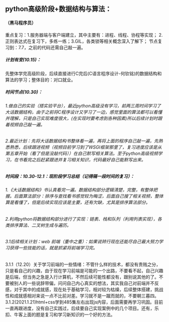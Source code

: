 ## python高级阶段+数据结构与算法：
#### （黑马程序员）
重点复习：1.服务器端与客户端建立，其中主要有：进程、线程、协程等实现； 2.正则表达式在复习下，多练一练；3.GIL，各类锁等相关概念深入了解下；
节点复习到：7.7，之前的代码还需自己敲一遍。
##### 计划有变(10.15)：
先整体学完高级阶段，后续直接进行C完后(C语言程序设计-何钦铭)的数据结构和算法的学习；整体目的：对口就业。
##### 时间节点(10.30)：
###### 1.做自己的实验（搭实验平台），最近python高级没有学习，前两三周时间学习了大话数据结构，由于之前将C程序设计又学习了一边，感觉里面的算法都可以看懂并理解，只是自己实现难度很大，(在实现时要考虑到各种因素)所以后续计划时跟着视频自己敲一遍。
###### 2.最近计划：先将大话数据结构书整体看一遍，再将上面的程序自己敲一遍，先熟悉熟悉，后续跟进视频（视频目前学习到了WSGI框架那里了，复习进度应该是从第五章开始（看了但是没敲代码））在自己默写相关算法。至于python高级视频学习，在书看完之后赶紧跟进并复习相关知识，代码最好自己能默写出来。
##### 时间段：10.30-12.1：现阶段学习总结（记得隔一段时间的复习）：
###### 1.《大话数据结构》书认真看完一遍。数据结构部分逻辑清楚，完整，有整体把握。后面算法部分：排序与查找看书感觉较为晦涩，后面自己搜了相关视频，整体算是看懂了，但是后续实现应该是主要，还有欠缺，尤其是排序算法部分。
###### 2.利用python将数据结构部分进行了实现：链表、栈和队列（利用列表实现），各类排序算法、二叉树生成与遍历。
###### 3.1后续相关计划：web 前端（重中之重）：如果说转行现在还能尽自己最大努力学习获得一些技能的话，就是抓紧将前端学习完。
 3.1.1（12.20）关于学习前端的一些情绪：不管什么样的技术，都没有贵贱之分，只是看自己的兴趣，由于现在学习前端是可能的一个出路，不要看不起，自己兴趣是后端，但当务之急是入行计算机，不然后续可能性都没有，跟别说其他的了。不要被别人的一些说辞带偏，问问自己内心真实的想法，其实我自己对前端并不反感，对于其中的成就感，现在处于基础学习，相对较为枯燥，后续整体搭建，挑战性和成就感相对来说一点不比前对差。学习就不是一蹴而就的，不要朝三暮四。
 3.1.2(2021.1.21)html+css学到485集左右出现js内容，后面需要再学习巩固。目前一直再跟进度，没有自己实践过，后续要自己实现案例中的几个项目。还有，乐扣、牛客上面的题是复习和学习新知识的一个好的方法。



